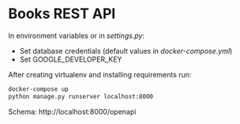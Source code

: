 # Books REST API

In environment variables or in _settings.py_:
- Set database credentials (default values in _docker-compose.yml_)
- Set GOOGLE_DEVELOPER_KEY

After creating virtualenv and installing requirements run:
```bash
docker-compose up
python manage.py runserver localhost:8000
```

Schema: http://localhost:8000/openapi